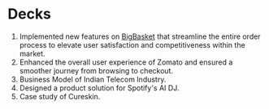 # Decks

1. Implemented new features on [BigBasket](https://github.com/himanshii15/Decks/blob/main/BIGBASKET%20(1).pdf) that streamline the entire order process to elevate user satisfaction and competitiveness within the market.
2.  Enhanced the overall user experience of Zomato and ensured a smoother journey from browsing to checkout.
3.  Business Model of Indian Telecom Industry.
4.  Designed a product solution for Spotify's AI DJ.
5.  Case study of Cureskin.

